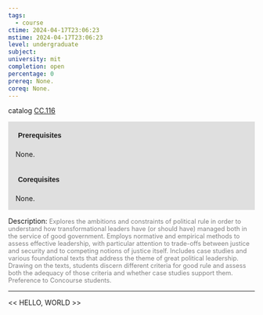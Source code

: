 ```yaml
---
tags:
  - course
ctime: 2024-04-17T23:06:23
mstime: 2024-04-17T23:06:23
level: undergraduate
subject: 
university: mit
completion: open
percentage: 0
prereq: None.
coreq: None.
---
```


catalog [CC.116](http://student.mit.edu/catalog/mCCa.html#CC.116)

<span style="display: block; padding: 15px; background-color: rgb(100, 100, 100, 0.2);"><font id="m_prereq154_0" style="display: block; font-family: Arial, sans-serif; font-weight: bold; padding: 5px">Prerequisites</font><br><span id="prereq154_0">None.</span></span>
<span style="display: block; padding: 15px; background-color: rgb(100, 100, 100, 0.2);"><font id="m_coreq154_0" style="display: block; font-family: Arial, sans-serif; font-weight: bold; padding: 5px">Corequisites</font><br><span id="coreq154_0">None.</span></span>

<font style="">Description:</font>
<font style="color: grey; font-size: 0.8rem;">Explores the ambitions and constraints of political rule in order to understand how transformational leaders have (or should have) managed both in the service of good government. Employs normative and empirical methods to assess effective leadership, with particular attention to trade-offs between justice and security and to competing notions of justice itself. Includes case studies and various foundational texts that address the theme of great political leadership. Drawing on the texts, students discern different criteria for good rule and assess both the adequacy of those criteria and whether case studies support them. Preference to Concourse students.</font>



---

<< HELLO, WORLD >>
